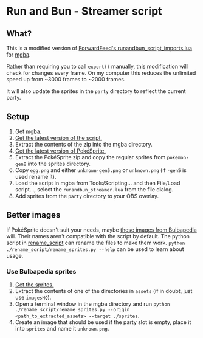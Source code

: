 # Run and Bun - Streamer script

## What?
This is a modified version of [ForwardFeed's runandbun_script_imports.lua](https://github.com/ForwardFeed/runbuncalc/blob/master/src/runandbun_script_imports.lua) for [mgba](https://mgba.io/).

Rather than requiring you to call `export()` manually, this modification will check for changes every frame. On my computer this reduces the unlimited speed up from ~3000 frames to ~2000 frames.

It will also update the sprites in the `party` directory to reflect the current party.

## Setup
1. Get [mgba](https://mgba.io/).
2. [Get the latest version of the script.](https://github.com/PeachIceTea/runandbun_streamer.lua/archive/refs/heads/master.zip)
3. Extract the contents of the zip into the mgba directory.
4. [Get the latest version of PokéSprite.](https://github.com/msikma/pokesprite/archive/refs/heads/master.zip)
5. Extract the PokéSprite zip and copy the regular sprites from `pokemon-gen8` into the sprites directory.
6. Copy `egg.png` and either `unknown-gen5.png` or `unknown.png` (if `-gen5` is used rename it).
8. Load the script in mgba from Tools/Scripting... and then File/Load script..., select the `runandbun_streamer.lua` from the file dialog.
9. Add sprites from the `party` directory to your OBS overlay.

## Better images
If PokéSprite doesn't suit your needs, maybe  [these images from Bulbapedia](https://github.com/HybridShivam/Pokemon) will.
Their names aren't compatible with the script by default. The python script in [rename_script](https://github.com/PeachIceTea/runandbun_streamer.lua/tree/master/rename_script)
can rename the files to make them work. `python ./rename_script/rename_sprites.py --help` can be used to learn about usage.

### Use Bulbapedia sprites
1. [Get the sprites.](https://github.com/HybridShivam/Pokemon/archive/refs/heads/master.zip)
2. Extract the contents of one of the directories in `assets` (if in doubt, just use `imagesHQ`).
3. Open a terminal window in the mgba directory and run `python ./rename_script/rename_sprites.py --origin <path_to_extracted_assets> --target ./sprites`.
4. Create an image that should be used if the party slot is empty, place it into `sprites` and name it `unknown.png`.
